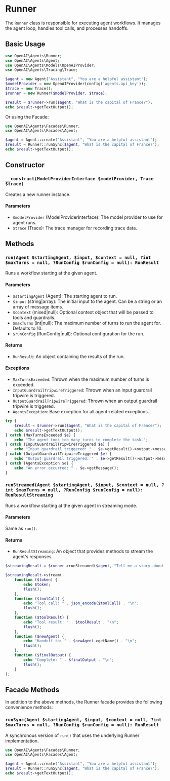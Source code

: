 # Runner

The `Runner` class is responsible for executing agent workflows. It manages the agent loop, handles tool calls, and processes handoffs.

## Basic Usage

```php
use OpenAI\Agents\Runner;
use OpenAI\Agents\Agent;
use OpenAI\Agents\Models\OpenAIProvider;
use OpenAI\Agents\Tracing\Trace;

$agent = new Agent("Assistant", "You are a helpful assistant");
$modelProvider = new OpenAIProvider(config('agents.api_key'));
$trace = new Trace();
$runner = new Runner($modelProvider, $trace);

$result = $runner->run($agent, "What is the capital of France?");
echo $result->getTextOutput();
```

Or using the Facade:

```php
use OpenAI\Agents\Facades\Runner;
use OpenAI\Agents\Facades\Agent;

$agent = Agent::create("Assistant", "You are a helpful assistant");
$result = Runner::runSync($agent, "What is the capital of France?");
echo $result->getTextOutput();
```

## Constructor

### `__construct(ModelProviderInterface $modelProvider, Trace $trace)`

Creates a new runner instance.

#### Parameters

- `$modelProvider` (ModelProviderInterface): The model provider to use for agent runs.
- `$trace` (Trace): The trace manager for recording trace data.

## Methods

### `run(Agent $startingAgent, $input, $context = null, ?int $maxTurns = null, ?RunConfig $runConfig = null): RunResult`

Runs a workflow starting at the given agent.

#### Parameters

- `$startingAgent` (Agent): The starting agent to run.
- `$input` (string|array): The initial input to the agent. Can be a string or an array of message items.
- `$context` (mixed|null): Optional context object that will be passed to tools and guardrails.
- `$maxTurns` (int|null): The maximum number of turns to run the agent for. Defaults to 10.
- `$runConfig` (RunConfig|null): Optional configuration for the run.

#### Returns

- `RunResult`: An object containing the results of the run.

#### Exceptions

- `MaxTurnsExceeded`: Thrown when the maximum number of turns is exceeded.
- `InputGuardrailTripwireTriggered`: Thrown when an input guardrail tripwire is triggered.
- `OutputGuardrailTripwireTriggered`: Thrown when an output guardrail tripwire is triggered.
- `AgentsException`: Base exception for all agent-related exceptions.

```php
try {
    $result = $runner->run($agent, "What is the capital of France?");
    echo $result->getTextOutput();
} catch (MaxTurnsExceeded $e) {
    echo "The agent took too many turns to complete the task.";
} catch (InputGuardrailTripwireTriggered $e) {
    echo "Input guardrail triggered: " . $e->getResult()->output->message;
} catch (OutputGuardrailTripwireTriggered $e) {
    echo "Output guardrail triggered: " . $e->getResult()->output->message;
} catch (AgentsException $e) {
    echo "An error occurred: " . $e->getMessage();
}
```

### `runStreamed(Agent $startingAgent, $input, $context = null, ?int $maxTurns = null, ?RunConfig $runConfig = null): RunResultStreaming`

Runs a workflow starting at the given agent in streaming mode.

#### Parameters

Same as `run()`.

#### Returns

- `RunResultStreaming`: An object that provides methods to stream the agent's responses.

```php
$streamingResult = $runner->runStreamed($agent, "Tell me a story about a robot.");

$streamingResult->stream(
    function ($token) {
        echo $token;
        flush();
    },
    function ($toolCall) {
        echo "Tool call: " . json_encode($toolCall) . "\n";
        flush();
    },
    function ($toolResult) {
        echo "Tool result: " . $toolResult . "\n";
        flush();
    },
    function ($newAgent) {
        echo "Handoff to: " . $newAgent->getName() . "\n";
        flush();
    },
    function ($finalOutput) {
        echo "Complete: " . $finalOutput . "\n";
        flush();
    }
);
```

## Facade Methods

In addition to the above methods, the Runner facade provides the following convenience methods:

### `runSync(Agent $startingAgent, $input, $context = null, ?int $maxTurns = null, ?RunConfig $runConfig = null): RunResult`

A synchronous version of `run()` that uses the underlying Runner implementation.

```php
use OpenAI\Agents\Facades\Runner;
use OpenAI\Agents\Facades\Agent;

$agent = Agent::create("Assistant", "You are a helpful assistant");
$result = Runner::runSync($agent, "What is the capital of France?");
echo $result->getTextOutput();
```